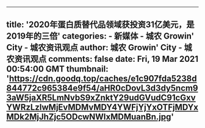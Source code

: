 
---
title: '2020年蛋白质替代品领域获投资31亿美元，是2019年的三倍'
categories: 
    - 新媒体
    - 城农 Growin' City - 城农资讯观点
author: 城农 Growin' City - 城农资讯观点
comments: false
date: Fri, 19 Mar 2021 00:54:00 GMT
thumbnail: 'https://cdn.goodq.top/caches/e1c907fda5238d844772c965384e9f54/aHR0cDovL3d3dy5ncm93aW5jaXR5LmNvbS9xZnktY29udGVudC91cGxvYWRzLzIwMjEvMDMvMDY4YWFjYjYxOTFjMDYxMDk2MjJhZjc5ODcwNWIxMDMuanBn.jpg'
---

<div>   
<div class="qfe_wrapper">
<section data-fixheight class="qfy-row-4-605820f46f87b423989 section     no  section-text-no-shadow section-inner-no-shadow section-normal section-orgi" style="margin-bottom:0;border-radius:0px;color:#333333;">
    <style class="row_class qfy_style_class">
        @media only screen and (min-width: 992px)&#123;
        section.section.qfy-row-4-605820f46f87b423989&#123;padding-left:0;padding-right:0;padding-top:20px;padding-bottom:0;margin-top:0;margin-bottom:0;&#125;&#125;
        
        @media only screen and (max-width: 992px)&#123;
        .bit-html section.section.qfy-row-4-605820f46f87b423989&#123;padding-left:15px;padding-right:15px;padding-top:20px;padding-bottom:;margin-top:0;margin-bottom: !important;&#125;&#125;
            </style>
        

            <div class="section-background-overlay background-overlay grid-overlay-0 " style="background-color: #ffffff;"></div>
        <div class="container">
        <div class="row qfe_row  ">
            <div data-animaleinbegin="bottom-in-view" data-animalename="qfyfadeInUp" data-duration data-delay class=" qfy-column-6-605820f46f8b8469996 qfy-column-inner  vc_span12  text-default small-screen-undefined fullrow" data-dw="1/1" data-fixheight><div style=";position:relative;" class="column_inner "><div class=" background-overlay grid-overlay-" style="background-color: transparent;width:100%;"></div><div class="column_containter" style="z-index:3;position:relative;">
<div m-padding="0px 0px 0px 0px" p-padding="0px 0px 0px 0px" css_animation_delay="0" qfyuuid="0" class="qfy-element qfy-text qfy-text-58006 qfe_text_column qfe_content_element  mobile_fontsize " style="position: relative;;;line-height:1.5em;;background-repeat: no-repeat;;">
<div class="qfe_wrapper">
<div><strong><em>城农获悉——根据Good Food Institute(GFI)今天发布的最新数据，2020年在蛋白质替代品领域的公开投资总额达到31亿美元。这一数字是2019年该领域募集资金的三倍多。</em></strong></div><div><br></div><div><img src="https://cdn.goodq.top/caches/e1c907fda5238d844772c965384e9f54/aHR0cDovL3d3dy5ncm93aW5jaXR5LmNvbS9xZnktY29udGVudC91cGxvYWRzLzIwMjEvMDMvMDY4YWFjYjYxOTFjMDYxMDk2MjJhZjc5ODcwNWIxMDMuanBn.jpg" referrerpolicy="no-referrer"><br></div><div><br></div><div>虽然2020年是我们都宁愿忘记的动荡年份，但对于蛋白质替代品的投资来说，去年实际是辉煌的一年。根据GFI的最新数据，去年蛋白质替代品领域的投资高达31亿美元，是2019年的三倍多。<br><br>GFI通过使用PitchBook的融资数据，整理了包括对植物基肉类、蛋类和乳制品替代品，细胞培养肉类和发酵蛋白等初创企业的投资。蛋白质替代品在食品科技行业相对较新，而在这一领域的投资绝对是几何级增长的。2020年募集的31亿美元，到达了从2010年至2020年期间对所有蛋白质替代品公司的60亿美元投资的一半。<br><br>GFI进一步分析了数据发现：</div><div><br></div><div>GFI进一步分析了数据发现：2020年，植物基肉类、蛋类和乳制品替代品公司获得了21亿美元的投资，远远高于2019年的6.67亿美元。这包括了其中几笔重量级融资活动，如Impossible Foods的7亿美元融资，以及LIVEKINDLY的3.35亿美元融资，以及Oatly的2亿美元股权融资；
</div><div><br>细胞培养蛋白质公司在2020年筹集了超过3.6亿美元。这包括行业内头部企业，如Memphis Meat的1.86亿美元融资和Mosa Meat的7500万美元融资。这个类别中还包括Turtle Tree Labs和BIOMILQ等基于细胞培养技术的乳制品公司；</div><div><br>精密发酵是蛋白质替代品领域的第三大支柱，2020年吸引了5.9亿美元的投资，包括Perfect Day的3亿美元融资和Nature's Fynd的4500万美元的融资。</div><div><br></div><div><img src="https://cdn.goodq.top/caches/e1c907fda5238d844772c965384e9f54/aHR0cDovL3d3dy5ncm93aW5jaXR5LmNvbS9xZnktY29udGVudC91cGxvYWRzLzIwMjEvMDMvMTc1NDM0MTI2OGQ1ZjJkNzljZGVlMjk0NzYzYTU3OWEuanBn.jpg" referrerpolicy="no-referrer"><br></div><div><br>在2020年，蛋白质替代品领域能够筹集到如此多的资金并不令人意外。首先，在这个领域的初创公司还没有完全饱和，所以有更多的投资机会；特别是在细胞培养和发酵蛋白质等领域，这项技术正在成熟，以更低的成本获得更高的产量。<br><br>GFI还指出，更宏观的、事关人类生存的因素帮助推动了对蛋白质替代品的投资。新冠大流行突显了该问题，以及围绕动物肉类生产的伦理大讨论，加上动物肉供应链的问题，帮助推动了<span style="color: rgb(41, 105, 176);"></span><a href="http://www.growincity.com/?page_id=16532"><span style="color: rgb(41, 105, 176);"><u><strong>2020年植物基食品销售的激增</strong></u></span></a><span style="color: rgb(41, 105, 176);"></span>。<br><br>虽然2020年的投资数字令人印象深刻，但我们也很好奇今年会是什么样子。正如我们报道显示的那样，自1月份以来，仅在细胞培养肉类领域就发生了大量投资。2021年会不会是蛋白质替代品领域又一个破纪录的一年？明年三月再来看看吧。
</div>
</div> 
</div> </div></div></div><style class="column_class qfy_style_class">@media only screen and (min-width: 992px)&#123;.qfy-column-6-605820f46f8b8469996 > .column_inner &#123;padding-left:0;padding-right:0;padding-top:0;padding-bottom:0;&#125;.qfe_row .vc_span_class.qfy-column-6-605820f46f8b8469996 &#123;&#125;;&#125;@media only screen and (max-width: 992px)&#123;.qfy-column-6-605820f46f8b8469996 > .column_inner&#123;margin:0 auto 0 !important;padding-left:0;padding-right:0;padding-top:;padding-bottom:;&#125;.display_entire .qfe_row .vc_span_class.qfy-column-6-605820f46f8b8469996 &#123;&#125;.qfy-column-6-605820f46f8b8469996 > .column_inner> .background-overlay,.qfy-column-6-605820f46f8b8469996 > .column_inner> .background-media&#123;width:100% !important;left:0 !important;right:auto !important;&#125;&#125;</style>        </div>
    </div>

</section>
</div> 
  
</div>
            
